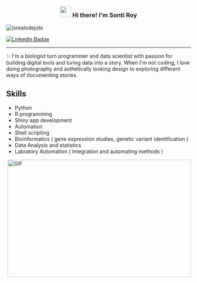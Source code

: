 <!-- Heading -->
<h3 align="center"><img src = "https://raw.githubusercontent.com/MartinHeinz/MartinHeinz/master/wave.gif" width = 30px> Hi there! I'm Sonti Roy</h3>

<!-- Profile Views -->

<p align="left"> <img src="https://komarev.com/ghpvc/?username=sonti-roy&label=Profile%20views&color=0e75b6&style=flat" alt="isrealodejobi" />
</p>


  [![Linkedin Badge](https://img.shields.io/badge/Sonti%20Roy-blue?style=flat-square&logo=Linkedin&logoColor=white&link=https://www.linkedin.com/in/sonti-roy/)](https://www.linkedin.com/in/sonti-roy-phd-8589b711a/) 


 <!-- About section -->

---
✨ I'm a biologist turn programmer and data scientist with passion for building digital tools and turing data into a story. When I'm not coding, I love doing photography and asthetically looking design to exploring different ways of documenting stories.

## Skills
- Python
- R programming
- Shiny app development
- Automation
- Shell scripting
- Bioinformatics ( gene expression studies, genetic variant identification )
- Data Analysis and statistics
- Labratory Automation ( Integration and automating methods )



<!-- code gif-->
<img align="right" alt="GIF" src="./code.gif" width="500" height="320" />

<!-- About section: END -->
